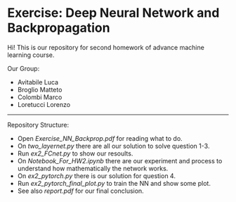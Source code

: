 # Exercise: Deep Neural Network and Backpropagation
Hi! This is our repository for second homework of advance machine learning course.

Our Group: 
* Avitabile Luca
* Broglio Matteto
* Colombi Marco 
* Loretucci Lorenzo 
---
Repository Structure:  
- Open _Exercise_NN_Backprop.pdf_ for reading what to do.
- On _two_layernet.py_ there are all our solution to solve question 1-3. 
- Run _ex2_FCnet.py_ to show our resoults.
- On _Notebook_For_HW2.ipynb_ there are our experiment and process to understand how mathematically the network works. 
- On _ex2_pytorch.py_ there is our solution for question 4.
- Run _ex2_pytorch_final_plot.py_ to train the NN and show some plot. 
- See also _report.pdf_ for our final conclusion.  
